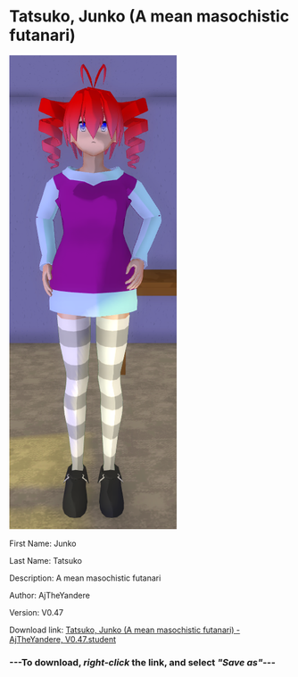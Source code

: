 # Tatsuko, Junko (A mean masochistic futanari)

<img src = "https://raw.githubusercontent.com/Arbiter1223/Daigaku-Gurashi-Custom-Students/master/Students/Files/Tatsuko%2C%20Junko%20(A%20mean%20masochistic%20futanari).png">

First Name: Junko

Last Name: Tatsuko

Description: A mean masochistic futanari

Author: AjTheYandere

Version: V0.47

Download link: <a href="https://raw.githubusercontent.com/Arbiter1223/Daigaku-Gurashi-Custom-Students/master/Students/Files/Tatsuko%2C%20Junko%20(A%20mean%20masochistic%20futanari)%20-%20AjTheYandere%2C%20V0.47.student">Tatsuko, Junko (A mean masochistic futanari) - AjTheYandere, V0.47.student</a>

### ---**To download, _right-click_ the link, and select _"Save as"_**---
